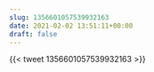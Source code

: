 ```yaml
---
slug: 1356601057539932163
date: 2021-02-02 13:51:11+00:00
draft: false
---
```


{{< tweet 1356601057539932163 >}}
